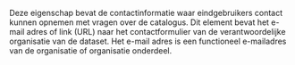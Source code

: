 Deze eigenschap bevat de contactinformatie waar eindgebruikers contact kunnen opnemen met vragen over de catalogus. Dit element bevat het e-mail adres of link (URL) naar het contactformulier van de verantwoordelijke organisatie van de dataset. Het e-mail adres is een functioneel e-mailadres van de organisatie of organisatie onderdeel.
